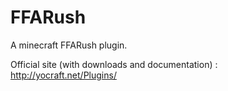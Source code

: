 # FFARush
A minecraft FFARush plugin.

Official site (with downloads and documentation) : http://yocraft.net/Plugins/